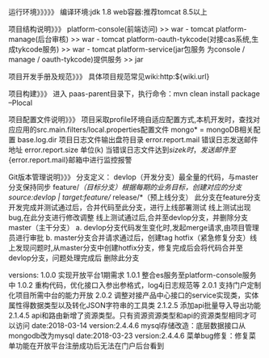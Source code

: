 运行环境》》》》》
编译环境:jdk 1.8
web容器:推荐tomcat 8.5以上

项目结构说明》》》
platform-console(前端访问)   >> war - tomcat
platform-manage(后台审核)  >> war - tomcat
platform-oauth-tykcode(对接cas系统,生成tykcode服务)   >> war - tomcat
platform-service(jar包服务 为console / manage / oauth-tykcode)提供服务 >> jar

项目开发手册及规范》》》
具体项目规范常见wiki:http:${wiki.url}


项目构建》》》
进入 paas-parent目录下，执行命令：mvn clean install package –Plocal


项目配置文件说明》》》
项目采取profile环境自适应配置方式,本机开发时，查找对应应用的src.main.filters/local.properties配置文件
mongo* = mongoDB相关配置
base.log.dir 项目日志文件输出盘符目录
error.report.mail 错误日志发送邮件地址 
error.report.size 单位(k) 当错误日志文件达到${size}k时，发送邮件至${error.report.mail}邮箱中进行监控报警


Git版本管理说明》》》
分支定义：
 devlop（开发分支）最全量的代码，与master分支保持同步
 feature/*（目标分支）根据每期的业务目标，创建对应的分支 source:devlop  |  target:feature/*
 release/*（预上线分支）
	此分支在feature分支开发完成并测试通过后，合并代码至此分支，进行上线部署测试
	线上测试出现bug,在此分支进行修改调整
	线上测试通过后,合并至devlop分支，并删除分支
 master（主干分支）
  a. devlop分支代码发生变化时,发起merge请求,由项目管理员进行审批
  b. master分支合并请求通过后，创建tag
 hotfix（紧急修复分支）线上发现问题时,从master分支中创建hotfix分支，修复完成后会将代码合并至devlop分支，问题处理完成后 删除此分支


versions:
1.0.0
实现开放平台1期需求
1.0.1
整合es服务至platform-console服务中
1.0.2
重构代码，优化接口入参出参格式，log4j日志规范等
2.0.1
支持门户定制化项目所需中台的能力开放
2.0.2
调整对接产品中心接口的service实现类，实体属性得数据类型以及转化JSON字符串的工具类
2.1.2.5
添加api批量导入导出功能
2.1.4.5
api和路由新增了资源类型。只有资源资源类型和api的资源类型相同才可以访问
date:2018-03-14 version:2.4.4.6 
mysql存储改造：底层数据接口从mongodb改为mysql
date:2018-03-23 version:2.4.4.6 
菜单bug修复：修复菜单功能在开放平台注册成功后无法在门户后台看到
